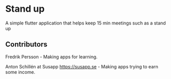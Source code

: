 # Stand up

A simple flutter application that helps keep 15 min meetings such as a stand up

## Contributors
Fredrik Persson - Making apps for learning.


Anton Schillén at Susapp https://susapp.se -  Making apps trying to earn some income.

